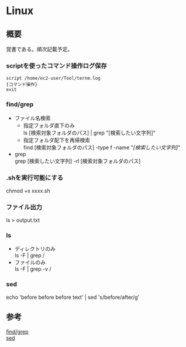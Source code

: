 # Linux

## 概要
覚書である。順次記載予定。

### scriptを使ったコマンド操作ログ保存

```
script /home/ec2-user/Tool/ternm.log
{コマンド操作}
exit
```

### find/grep
- ファイル名検索
  - 指定フォルダ直下のみ  
  ls [検索対象フォルダのパス] | grep "[検索したい文字列]"   
  - 指定フォルダ配下を再帰検索  
  find [検索対象フォルダのパス] -type f -name "*[検索したい文字列]*"  
- grep  
  grep [検索したい文字列] -rl [検索対象フォルダのパス]  

### .shを実行可能にする
chmod +x xxxx.sh  

### ファイル出力
ls > output.txt  

### ls
- ディレクトリのみ   
ls -F | grep /  
- ファイルのみ  
ls -F | grep -v /  

### sed
echo 'before before before text' | sed 's/before/after/g'


## 参考
[find/grep](https://qiita.com/pokari_dz/items/0f14a21e3ca3df025d21)  
[sed](https://qiita.com/muran001/items/472abcfc353d5df7b77a)
